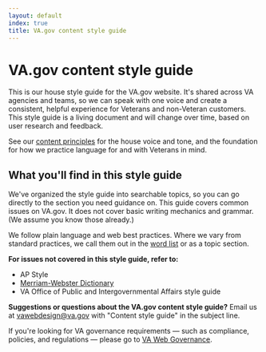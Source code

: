 ```yaml
---
layout: default
index: true
title: VA.gov content style guide
---
```


# VA.gov content style guide

<div class="va-introtext" markdown="1">
This is our house style guide for the VA.gov website. It's shared across VA agencies and teams, so we can speak with one voice and create a consistent, helpful experience for Veterans and non-Veteran customers. This style guide is a living document and will change over time, based on user research and feedback.
</div>


See our [content principles](https://department-of-veterans-affairs.github.io/vets-design-system-documentation/content-style-guide/content-principles.html) for the house voice and tone, and the foundation for how we practice language for and with Veterans in mind. 

## What you'll find in this style guide

We've organized the style guide into searchable topics, so you can go directly to the section you need guidance on. This guide covers common issues on VA.gov. It does not cover basic writing mechanics and grammar. (We assume you know those already.)

We follow plain language and web best practices.  Where we vary from standard practices, we call them out in the [word list](https://department-of-veterans-affairs.github.io/vets-design-system-documentation/content-style-guide/word-list.html) or as a topic section.

**For issues not covered in this style guide, refer to:**

- AP Style
- [Merriam-Webster Dictionary](https://www.merriam-webster.com/)
- VA Office of Public and Intergovernmental Affairs style guide


__Suggestions or questions about the VA.gov content style guide?__ 
Email us at [vawebdesign@va.gov](mailto:vawebdesign@va.gov) with "Content style guide" in the subject line.


If you're looking for VA governance requirements — such as compliance, policies, and regulations — please go to [VA Web Governance](https://www.va.gov/web/index.cfm).
